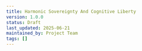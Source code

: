 ```yaml
---
title: Harmonic Sovereignty And Cognitive Liberty
version: 1.0.0
status: Draft
last_updated: 2025-06-21
maintained_by: Project Team
tags: []
---
```


